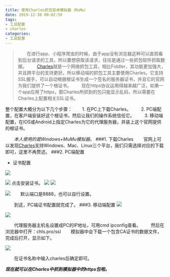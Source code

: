 ```yaml
---
title: 使用Charles抓包安卓模拟器（MuMu）
date: 2019-12-30 00:02:59
tags:
- 工具配置
- charles
categories: 
- 工具配置
---
```



>&#160; &#160; &#160; &#160;在进行app、小程序爬虫的时候，由于app没有浏览器这种可以直观看到后台请求的工具，所以要想获取该请求，往往是通过一些抓包软件抓取数据。
&#160; &#160; &#160; &#160;[Charles](https://www.charlesproxy.com/)就是一个网络抓包工具，相比Fiddler，其功能更加强大，并且跨平台的支持更好。所以移动端的抓包工具主要使用Charles。它支持SSL握手，可以自动根据根证书生成一个签名的服务器证书，并且它的官网为我们提供了一个根证书。
&#160; &#160; &#160; &#160;现在https协议运用得越来越广泛，如果一个app应用了https，那Charles所抓到的包只能显示乱码，所以需要在Charles上配置相关SSL证书。
<!--more-->

整个配置大概分为以下几个步骤：
&#160; &#160; &#160; &#160;1. 在PC上下载Charles。
&#160; &#160; &#160; &#160;2. PC端配置，在客户端安装好这个根证书，然后让我们的操作系统信任它。
&#160; &#160; &#160; &#160;3. 移动端配置，在IOS或Android上指定Charles为它的代理服务器，并装上这个官网提供的根证书。

&#160; &#160; &#160; &#160;*本人使用的是Windows+MuMu模拟器。*
###1. 下载Charles
&#160; &#160; &#160; &#160;官网上可以发现[Charles](https://www.charlesproxy.com/)支持Windows、Mac、Linux三个平台，我们只需选择对应的下载即可，这里不再赘述。
###2. PC端配置
- 证书配置

![](/tools-charles/1.png)

![](/tools-charles/2.png)
点击安装证书。
![](/tools-charles/3.png)
![](/tools-charles/4.jpg)

![](/tools-charles/5.png)
&#160; &#160; &#160; &#160;默认端口是8888，也可以自行设置。
  
&#160; &#160; &#160; &#160;到这，PC端证书配置就完成了。
###3. 移动端配置
![](/tools-charles/6.png)

![](/tools-charles/7.jpg)

&#160; &#160; &#160; &#160;代理服务器主机名设置成PC的IP地址，可用cmd ipconfig查看。
&#160; &#160; &#160; &#160;然后在浏览器中打开：chls.pro/ssl 
&#160; &#160; &#160; &#160;模拟器中会下载一个包含CA证书的数据文件，完成后打开，显示如下。

![](/tools-charles/8.png)

&#160; &#160; &#160; &#160;在证书名称中输入charles后确定即可。

***现在就可以在Charles中抓到模拟器中的https包啦。***
